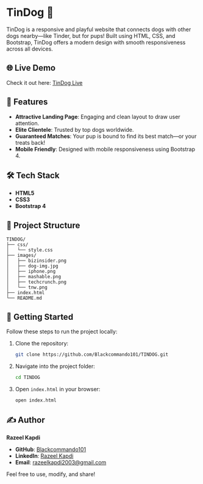 # TinDog 🐶

TinDog is a responsive and playful website that connects dogs with other dogs nearby—like Tinder, but for pups! Built using HTML, CSS, and Bootstrap, TinDog offers a modern design with smooth responsiveness across all devices.

## 🌐 Live Demo

Check it out here: [TinDog Live](https://blackcommando101.github.io/TINDOG/)

## 📌 Features

- **Attractive Landing Page**: Engaging and clean layout to draw user attention.
- **Elite Clientele**: Trusted by top dogs worldwide.
- **Guaranteed Matches**: Your pup is bound to find its best match—or your treats back!
- **Mobile Friendly**: Designed with mobile responsiveness using Bootstrap 4.

## 🛠️ Tech Stack

- **HTML5**
- **CSS3**
- **Bootstrap 4**

## 📂 Project Structure

```
TINDOG/
├── css/
│   └── style.css
├── images/
│   ├── bizinsider.png
│   ├── dog-img.jpg
│   ├── iphone.png
│   ├── mashable.png
│   ├── techcrunch.png
│   └── tnw.png
├── index.html
└── README.md
```

## 🚀 Getting Started

Follow these steps to run the project locally:

1. Clone the repository:
   ```bash
   git clone https://github.com/Blackcommando101/TINDOG.git
   ```

2. Navigate into the project folder:
   ```bash
   cd TINDOG
   ```

3. Open `index.html` in your browser:
   ```bash
   open index.html
   ```

## ✍️ Author

**Razeel Kapdi**

- **GitHub**: [Blackcommando101](https://github.com/Blackcommando101)
- **LinkedIn**: [Razeel Kapdi](https://www.linkedin.com/in/razeel-kapdi-698955267/)
- **Email**: razeelkapdi2003@gmail.com
  
Feel free to use, modify, and share!
